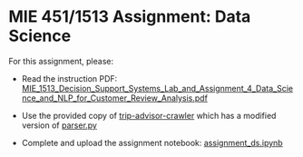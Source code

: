 # MIE 451/1513 Assignment: Data Science 

For this assignment, please:

- Read the instruction PDF:  [MIE_1513_Decision_Support_Systems_Lab_and_Assignment_4_Data_Science_and_NLP_for_Customer_Review_Analysis.pdf](MIE_1513_Decision_Support_Systems_Lab_and_Assignment_4_Data_Science_and_NLP_for_Customer_Review_Analysis.pdf)  

- Use the provided copy of [trip-advisor-crawler](trip-advisor-crawler) which has a modified version of [parser.py](trip-advisor-crawler/parser.py)

- Complete and upload the assignment notebook: [assignment_ds.ipynb](assignment_ds.ipynb) 
